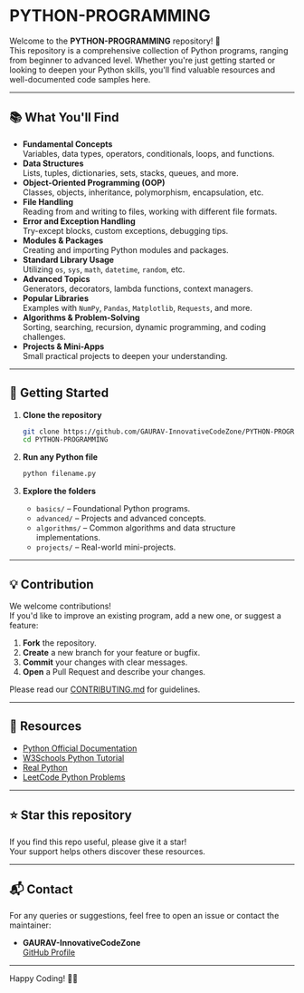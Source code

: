 # PYTHON-PROGRAMMING

Welcome to the **PYTHON-PROGRAMMING** repository! 🚀  
This repository is a comprehensive collection of Python programs, ranging from beginner to advanced level. Whether you're just getting started or looking to deepen your Python skills, you'll find valuable resources and well-documented code samples here.

---

## 📚 What You'll Find

- **Fundamental Concepts**  
  Variables, data types, operators, conditionals, loops, and functions.
- **Data Structures**  
  Lists, tuples, dictionaries, sets, stacks, queues, and more.
- **Object-Oriented Programming (OOP)**  
  Classes, objects, inheritance, polymorphism, encapsulation, etc.
- **File Handling**  
  Reading from and writing to files, working with different file formats.
- **Error and Exception Handling**  
  Try-except blocks, custom exceptions, debugging tips.
- **Modules & Packages**  
  Creating and importing Python modules and packages.
- **Standard Library Usage**  
  Utilizing `os`, `sys`, `math`, `datetime`, `random`, etc.
- **Advanced Topics**  
  Generators, decorators, lambda functions, context managers.
- **Popular Libraries**  
  Examples with `NumPy`, `Pandas`, `Matplotlib`, `Requests`, and more.
- **Algorithms & Problem-Solving**  
  Sorting, searching, recursion, dynamic programming, and coding challenges.
- **Projects & Mini-Apps**  
  Small practical projects to deepen your understanding.

---

## 🚦 Getting Started

1. **Clone the repository**
   ```bash
   git clone https://github.com/GAURAV-InnovativeCodeZone/PYTHON-PROGRAMMING.git
   cd PYTHON-PROGRAMMING
   ```

2. **Run any Python file**
   ```bash
   python filename.py
   ```

3. **Explore the folders**
   - `basics/` – Foundational Python programs.
   - `advanced/` – Projects and advanced concepts.
   - `algorithms/` – Common algorithms and data structure implementations.
   - `projects/` – Real-world mini-projects.

---

## 💡 Contribution

We welcome contributions!  
If you'd like to improve an existing program, add a new one, or suggest a feature:

1. **Fork** the repository.
2. **Create** a new branch for your feature or bugfix.
3. **Commit** your changes with clear messages.
4. **Open** a Pull Request and describe your changes.

Please read our [CONTRIBUTING.md](CONTRIBUTING.md) for guidelines.

---

## 📖 Resources

- [Python Official Documentation](https://docs.python.org/3/)
- [W3Schools Python Tutorial](https://www.w3schools.com/python/)
- [Real Python](https://realpython.com/)
- [LeetCode Python Problems](https://leetcode.com/problemset/all/?language=Python)

---

## ⭐️ Star this repository

If you find this repo useful, please give it a star!  
Your support helps others discover these resources.

---

## 📬 Contact

For any queries or suggestions, feel free to open an issue or contact the maintainer:

- **GAURAV-InnovativeCodeZone**  
  [GitHub Profile](https://github.com/GAURAV-InnovativeCodeZone)

---

Happy Coding! 🎉🐍
